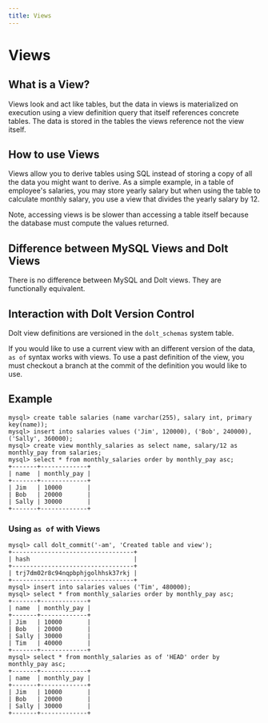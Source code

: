 ```yaml
---
title: Views
---
```


# Views

## What is a View?

Views look and act like tables, but the data in views is materialized on execution using a view definition query that itself references concrete tables. The data is stored in the tables the views reference not the view itself.

## How to use Views

Views allow you to derive tables using SQL instead of storing a copy of all the data you might want to derive. As a simple example, in a table of employee's salaries, you may store yearly salary but when using the table to calculate monthly salary, you use a view that divides the yearly salary by 12.

Note, accessing views is be slower than accessing a table itself because the database must compute the values returned.

## Difference between MySQL Views and Dolt Views

There is no difference between MySQL and Dolt views. They are functionally equivalent.

## Interaction with Dolt Version Control

Dolt view definitions are versioned in the `dolt_schemas` system table. 

If you would like to use a current view with an different version of the data, `as of` syntax works with views. To use a past definition of the view, you must checkout a branch at the commit of the definition you would like to use.

## Example

```
mysql> create table salaries (name varchar(255), salary int, primary key(name));
mysql> insert into salaries values ('Jim', 120000), ('Bob', 240000), ('Sally', 360000);
mysql> create view monthly_salaries as select name, salary/12 as monthly_pay from salaries; 
mysql> select * from monthly_salaries order by monthly_pay asc;
+-------+-------------+
| name  | monthly_pay |
+-------+-------------+
| Jim   | 10000       |
| Bob   | 20000       |
| Sally | 30000       |
+-------+-------------+
```

### Using `as of` with Views
```
mysql> call dolt_commit('-am', 'Created table and view');
+----------------------------------+
| hash                             |
+----------------------------------+
| trj7dm02r8c94nqpbphjgolhhsk37rkj |
+----------------------------------+
mysql> insert into salaries values ('Tim', 480000);
mysql> select * from monthly_salaries order by monthly_pay asc;
+-------+-------------+
| name  | monthly_pay |
+-------+-------------+
| Jim   | 10000       |
| Bob   | 20000       |
| Sally | 30000       |
| Tim   | 40000       |
+-------+-------------+
mysql> select * from monthly_salaries as of 'HEAD' order by monthly_pay asc;
+-------+-------------+
| name  | monthly_pay |
+-------+-------------+
| Jim   | 10000       |
| Bob   | 20000       |
| Sally | 30000       |
+-------+-------------+
```

